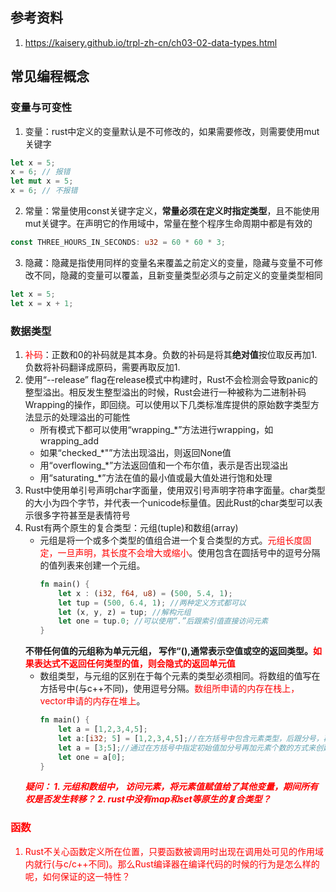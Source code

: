 ## 参考资料
1. https://kaisery.github.io/trpl-zh-cn/ch03-02-data-types.html
## 常见编程概念
### 变量与可变性
1. 变量：rust中定义的变量默认是不可修改的，如果需要修改，则需要使用mut关键字
```rust
let x = 5;
x = 6; // 报错
let mut x = 5;
x = 6; // 不报错
```
2. 常量：常量使用const关键字定义，**常量必须在定义时指定类型**，且不能使用mut关键字。在声明它的作用域中，常量在整个程序生命周期中都是有效的
```rust
const THREE_HOURS_IN_SECONDS: u32 = 60 * 60 * 3;
```
3. 隐藏：隐藏是指使用同样的变量名来覆盖之前定义的变量，隐藏与变量不可修改不同，隐藏的变量可以覆盖，且新变量类型必须与之前定义的变量类型相同
```rust
let x = 5;
let x = x + 1;
```
### 数据类型
1. <font color=red>补码</font>：正数和0的补码就是其本身。负数的补码是将其**绝对值**按位取反再加1. 负数将补码翻译成原码，需要再取反加1.
2. 使用“--release” flag在release模式中构建时，Rust不会检测会导致panic的整型溢出。相反发生整型溢出的时候，Rust会进行一种被称为二进制补码Wrapping的操作，即回绕。可以使用以下几类标准库提供的原始数字类型方法显示的处理溢出的可能性
    * 所有模式下都可以使用“wrapping_*”方法进行wrapping，如wrapping_add
    * 如果“checked_*"”方法出现溢出，则返回None值
    * 用“overflowing_*”方法返回值和一个布尔值，表示是否出现溢出
    * 用“saturating_*”方法在值的最小值或最大值处进行饱和处理
3.  Rust中使用单引号声明char字面量，使用双引号声明字符串字面量。char类型的大小为四个字节，并代表一个unicode标量值。因此Rust的char类型可以表示很多字符甚至是表情符号
4. Rust有两个原生的复合类型：元组(tuple)和数组(array)
    * 元组是将一个或多个类型的值组合进一个复合类型的方式。<font color=red>元组长度固定，一旦声明，其长度不会增大或缩小</font>。使用包含在圆括号中的逗号分隔的值列表来创建一个元组。
        ```rust
        fn main() {
            let x : (i32, f64, u8) = (500, 5.4, 1);
            let tup = (500, 6.4, 1); //两种定义方式都可以
            let (x, y, z) = tup; //解构元组
            let one = tup.0; //可以使用“.”后跟索引值直接访问元素
        }
        ```
    **不带任何值的元组称为单元元组， 写作“(),通常表示空值或空的返回类型。<font color=red>如果表达式不返回任何类型的值，则会隐式的返回单元值</font>**
    * 数组类型，与元组的区别在于每个元素的类型必须相同。将数组的值写在方括号中(与c++不同)，使用逗号分隔。<font color=red>数组所申请的内存在栈上，vector申请的内存在堆上</font>。
        ```rust
        fn main() {
            let a = [1,2,3,4,5];
            let a:[i32; 5] = [1,2,3,4,5];//在方括号中包含元素类型，后跟分号，再后跟数组元素的数量
            let a = [3;5];//通过在方括号中指定初始值加分号再加元素个数的方式来创建一个每个元素都相同的数组
            let one = a[0];
        }
        ```
    ***<font color=red>疑问：<font> 1. 元组和数组中， 访问元素，将元素值赋值给了其他变量，期间所有权是否发生转移？   2. rust中没有map和set等原生的复合类型？***

### 函数
1. Rust不关心函数定义所在位置，只要函数被调用时出现在调用处可见的作用域内就行(与c/c++不同)。<font color=red>那么Rust编译器在编译代码的时候的行为是怎么样的呢，如何保证的这一特性？</font>
